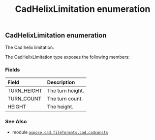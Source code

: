 ﻿---
title: CadHelixLimitation enumeration
second_title: Aspose.CAD for Python via .NET API References
description: 
type: docs
weight: 190
url: /aspose.cad.fileformats.cad.cadconsts/cadhelixlimitation/
is_root: false
---

## CadHelixLimitation enumeration

The Cad helix limitation.



The CadHelixLimitation type exposes the following members:

### Fields
| Field | Description |
| :- | :- |
| TURN_HEIGHT | The turn height. |
| TURN_COUNT | The turn count. |
| HEIGHT | The height. |



### See Also
* module [`aspose.cad.fileformats.cad.cadconsts`](..)
